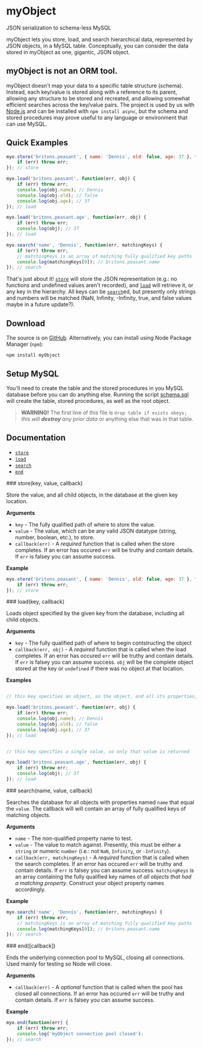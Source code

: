 # myObject
JSON serialization to schema-less MySQL

myObject lets you store, load, and search hierarchical data, represented by JSON objects, in a MySQL table.  Conceptually, you can consider the data stored in myObject as one, gigantic, JSON object.

## myObject is not an ORM tool.
myObject doesn't map your data to a specific table structure (schema).  Instead, each key/value is stored along with a reference to its parent, allowing any structure to be stored and recreated, and allowing somewhat efficient searches across the key/value pairs.  The project is used by us with [Node.js](http://nodejs.org) and can be installed with `npm install async`, but the schema and stored procedures may prove useful to any language or environment that can use MySQL.

## Quick Examples

```javascript
myo.store('britons.peasant', { name: 'Dennis', old: false, age: 37 }, function(err) {
	if (err) throw err;
}); // store

myo.load('britons.peasant', function(err, obj) {
	if (err) throw err;
    console.log(obj.name); // Dennis
    console.log(obj.old); // false
    console.log(obj.age); // 37
}); // load

myo.load('britons.peasant.age', function(err, obj) {
	if (err) throw err;
    console.log(obj); // 37
}); // load

myo.search('name', 'Dennis', function(err, matchingKeys) {
	if (err) throw err;
    // matchingKeys is an array of matching fully qualified key paths
    console.log(matchingKeys[0]); // britons.peasant.name
}); // search
```

That's just about it!  [`store`](#store) will store the JSON representation (e.g.: no functions and undefined values aren't recorded), and [`load`](#load) will retrieve it, or any key in the hierarchy.  All keys can be [`search`](#search)ed, but presently only strings and numbers will be matched (NaN, Infinity, -Infinity, true, and false values maybe in a future update?).

## Download

The source is on [GitHub](https://github.com/atomic8ball/myObject).
Alternatively, you can install using Node Package Manager (`npm`):

    npm install myObject

## Setup MySQL
You'll need to create the table and the stored procedures in you MySQL database before you can do anything else.
Running the script [schema.sql](https://github.com/atomic8ball/myObject/blob/master/schema.sql) will create the table, stored procedures, as well as the root object.

> **WARNING!** The first line of this file is `drop table if exists okeys;` *this will **destroy** any prior data* or anything else that was in that table.

## Documentation

* [`store`](#store)
* [`load`](#load)
* [`search`](#search)
* [`end`](#end)

<a name="store" />
### store(key, value, callback)

Store the value, and all child objects, in the database at the given key location.

__Arguments__

* `key` - The fully qualified path of where to store the value.
* `value` - The value, which can be any valid JSON datatype (string, number, boolean, etc.), to store.
* `callback(err)` - A *required* function that is called when the store completes. If an error has occured `err` will be truthy and contain details.  If `err` is falsey you can assume success.

__Example__

```javascript
myo.store('britons.peasant', { name: 'Dennis', old: false, age: 37 }, function(err) {
	if (err) throw err;
}); // store
```

<a name="load" />
### load(key, callback)

Loads object specified by the given key from the database, including all child objects.

__Arguments__

* `key` - The fully qualified path of where to begin contstructing the object
* `callback(err, obj)` - A *required* function that is called when the load completes. If an error has occured `err` will be truthy and contain details.  If `err` is falsey you can assume success. `obj` will be the complete object stored at the key or `undefined` if there was no object at that location.

__Examples__

```javascript

// this key specifies an object, so the object, and all its properties, will be returned

myo.load('britons.peasant', function(err, obj) {
	if (err) throw err;
    console.log(obj.name); // Dennis
    console.log(obj.old); // false
    console.log(obj.age); // 37
}); // load
```

```javascript

// this key specifies a single value, so only that value is returned

myo.load('britons.peasant.age', function(err, obj) {
	if (err) throw err;
    console.log(obj); // 37
}); // load
```

<a name="search" />
### search(name, value, callback)

Searches the database for all objects with properties named `name` that equal the `value`.  The callback will will contain an array of fully qualified keys of matching objects.

__Arguments__

* `name` - The *non*-qualified property name to test.
* `value` - The value to match against.  Presently, this must be either a `string` or numeric `number` (i.e.: not `NaN`, `Infinity`, or `-Infinity`).
* `callback(err, matchingKeys)` - A *required* function that is called when the search completes. If an error has occured `err` will be truthy and contain details.  If `err` is falsey you can assume success. `matchingKeys` is an array containing the fully qualified key names of *all objects that had a matching property*.  Construct your object property names accordingly.

__Example__

```javascript
myo.search('name', 'Dennis', function(err, matchingKeys) {
	if (err) throw err;
    // matchingKeys is an array of matching fully qualified key paths
    console.log(matchingKeys[0]); // britons.peasant.name
}); // search
```

<a name="end" />
### end([callback])

Ends the underlying connection pool to MySQL, closing all connections.  Used mainly for testing so Node will close.

__Arguments__

* `callback(err)` - A *optional* function that is called when the pool has closed all connections. If an error has occured `err` will be truthy and contain details.  If `err` is falsey you can assume success.

__Example__

```javascript
myo.end(function(err) {
	if (err) throw err;
    console.log('myObject connection pool closed');
}); // search
```

